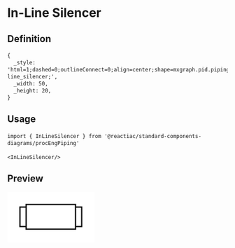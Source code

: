 # In-Line Silencer

## Definition

```
{
  _style: 'html=1;dashed=0;outlineConnect=0;align=center;shape=mxgraph.pid.piping.in-line_silencer;',
  _width: 50,
  _height: 20,
}
```

## Usage

```
import { InLineSilencer } from '@reactiac/standard-components-diagrams/procEngPiping'

<InLineSilencer/>
```

## Preview

<img src="./in-line-silencer.png" width="200"/>
